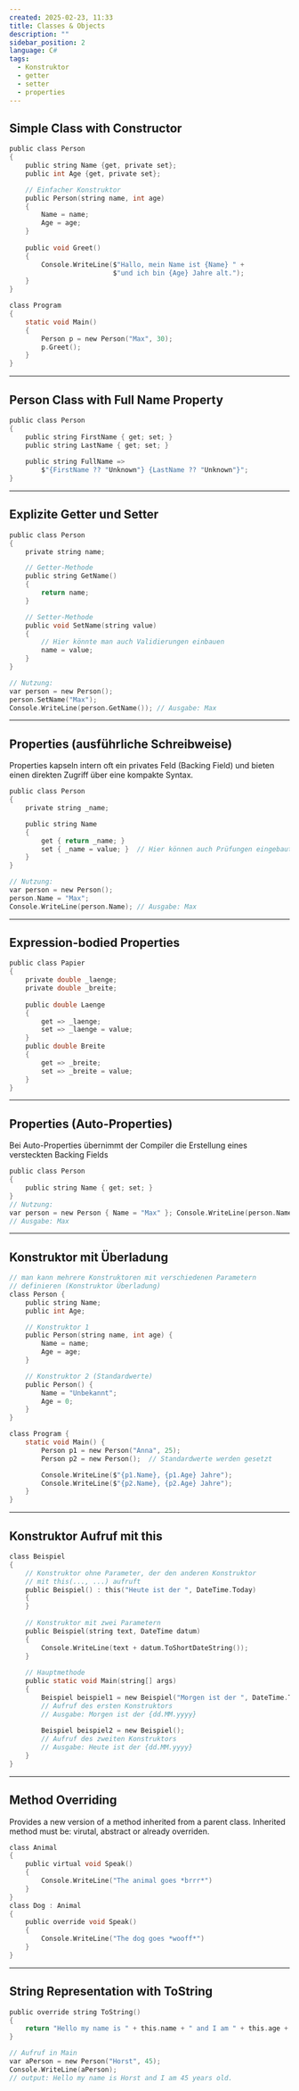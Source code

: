 ```yaml
---
created: 2025-02-23, 11:33
title: Classes & Objects
description: ""
sidebar_position: 2
language: C#
tags:
  - Konstruktor
  - getter
  - setter
  - properties
---
```

## Simple Class with Constructor

```c
public class Person 
{
    public string Name {get, private set};
    public int Age {get, private set};

	// Einfacher Konstruktor
    public Person(string name, int age) 
    {
        Name = name;
        Age = age;
    }
    
	public void Greet() 
	{  
	    Console.WriteLine($"Hallo, mein Name ist {Name} " +  
	                      $"und ich bin {Age} Jahre alt.");  
	}
}

class Program 
{
    static void Main() 
    {
        Person p = new Person("Max", 30);
        p.Greet();
    }
}
```

---
## Person Class with Full Name Property

```c
public class Person  
{  
    public string FirstName { get; set; }  
    public string LastName { get; set; }  
  
    public string FullName =>   
        $"{FirstName ?? "Unknown"} {LastName ?? "Unknown"}";  
}
```

---
## Explizite Getter und Setter

```c
public class Person
{
    private string name;

    // Getter-Methode
    public string GetName()
    {
        return name;
    }

    // Setter-Methode
    public void SetName(string value)
    {
        // Hier könnte man auch Validierungen einbauen
        name = value;
    }
}

// Nutzung:
var person = new Person();
person.SetName("Max");
Console.WriteLine(person.GetName()); // Ausgabe: Max
```

---
## Properties (ausführliche Schreibweise)
Properties kapseln intern oft ein privates Feld (Backing Field) und bieten einen direkten Zugriff über eine kompakte Syntax.

```c
public class Person
{
    private string _name;

    public string Name
    {
        get { return _name; }
        set { _name = value; }  // Hier können auch Prüfungen eingebaut werden
    }
}

// Nutzung:
var person = new Person();
person.Name = "Max";
Console.WriteLine(person.Name); // Ausgabe: Max
```

---
## Expression-bodied Properties

```c
public class Papier  
{  
    private double _laenge;  
    private double _breite;  
  
    public double Laenge  
    {  
        get => _laenge;  
        set => _laenge = value;  
    }  
    public double Breite  
    {  
        get => _breite;  
        set => _breite = value;  
    }
}
```

---
## Properties (Auto-Properties)
Bei Auto-Properties übernimmt der Compiler die Erstellung eines versteckten Backing Fields

```c
public class Person 
{ 
	public string Name { get; set; } 
} 
// Nutzung: 
var person = new Person { Name = "Max" }; Console.WriteLine(person.Name); 
// Ausgabe: Max
```

---
## Konstruktor mit Überladung

```c
// man kann mehrere Konstruktoren mit verschiedenen Parametern
// definieren (Konstruktor Überladung)
class Person {
    public string Name;
    public int Age;

    // Konstruktor 1
    public Person(string name, int age) {
        Name = name;
        Age = age;
    }

    // Konstruktor 2 (Standardwerte)
    public Person() {
        Name = "Unbekannt";
        Age = 0;
    }
}

class Program {
    static void Main() {
        Person p1 = new Person("Anna", 25);
        Person p2 = new Person();  // Standardwerte werden gesetzt

        Console.WriteLine($"{p1.Name}, {p1.Age} Jahre");
        Console.WriteLine($"{p2.Name}, {p2.Age} Jahre");
    }
}
```

---
## Konstruktor Aufruf mit this

```c
class Beispiel
{
    // Konstruktor ohne Parameter, der den anderen Konstruktor 
    // mit this(..., ...) aufruft
    public Beispiel() : this("Heute ist der ", DateTime.Today)
    {
    }
    
    // Konstruktor mit zwei Parametern
    public Beispiel(string text, DateTime datum)
    {
        Console.WriteLine(text + datum.ToShortDateString());
    }
    
    // Hauptmethode
    public static void Main(string[] args)
    {
	    Beispiel beispiel1 = new Beispiel("Morgen ist der ", DateTime.Today.AddDays(1));
        // Aufruf des ersten Konstruktors
        // Ausgabe: Morgen ist der {dd.MM.yyyy}
        
        Beispiel beispiel2 = new Beispiel();
        // Aufruf des zweiten Konstruktors
        // Ausgabe: Heute ist der {dd.MM.yyyy}
    }
}
```
---

## Method Overriding
Provides a new version of a method inherited from a parent class. Inherited method must be: virutal, abstract or already overriden.

```c
class Animal
{
	public virtual void Speak()
	{
		Console.WriteLine("The animal goes *brrr*")
	}
}
class Dog : Animal 
{
	public override void Speak()
	{
		Console.WriteLine("The dog goes *wooff*")
	}
}
```

---
## String Representation with ToString

```c
public override string ToString()
{
	return "Hello my name is " + this.name + " and I am " + this.age + " years old.";
}

// Aufruf in Main
var aPerson = new Person("Horst", 45);
Console.WriteLine(aPerson);
// output: Hello my name is Horst and I am 45 years old.
```